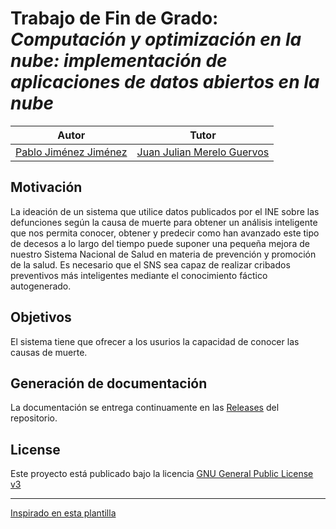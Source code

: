 # Trabajo de Fin de Grado: *Computación y optimización en la nube: implementación de aplicaciones de datos abiertos en la nube*


| Autor | Tutor |
|:---:|:---:|
| [Pablo Jiménez Jiménez](https://github.com/pablojj1808) | [Juan Julian Merelo Guervos](https://github.com/JJ) |

## Motivación
La ideación de un sistema que utilice datos publicados por el INE sobre las defunciones según la causa de muerte para obtener un análisis inteligente que nos permita conocer, obtener y predecir como han avanzado este tipo de decesos a lo largo del tiempo puede suponer una pequeña mejora de nuestro Sistema Nacional de Salud en materia de prevención y promoción de la salud. Es necesario que el SNS sea capaz de realizar cribados preventivos más inteligentes mediante el conocimiento fáctico autogenerado.

## Objetivos
El sistema tiene que ofrecer a los usurios la capacidad de conocer las causas de muerte.

## Generación de documentación
La documentación se entrega continuamente en las [Releases](https://github.com/pablojjimenez/TFG/releases/tag/0.0.1) del repositorio.

## License
Este proyecto está publicado bajo la licencia [GNU General Public License v3](https://opensource.org/licenses/GPL-3.0)

------
[Inspirado en esta plantilla](https://github.com/JJ/plantilla-TFG-ETSIIT)
